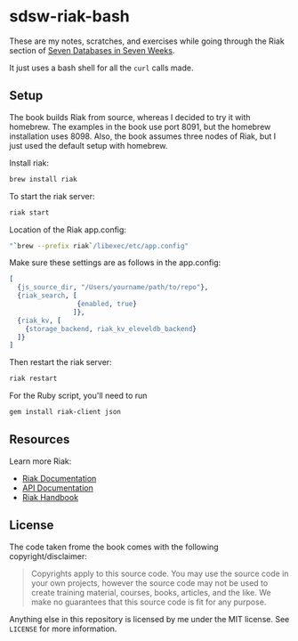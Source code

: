 # sdsw-riak-bash

These are my notes, scratches, and exercises while going through the Riak section of [Seven Databases in Seven Weeks](http://pragprog.com/book/rwdata/seven-databases-in-seven-weeks).

It just uses a bash shell for all the `curl` calls made.

## Setup

The book builds Riak from source, whereas I decided to try it with homebrew. The examples in the book use port 8091, but the homebrew installation uses 8098. Also, the book assumes three nodes of Riak, but I just used the default setup with homebrew.

Install riak:

```bash
brew install riak
```

To start the riak server:

```bash
riak start
```

Location of the Riak app.config:

```bash
"`brew --prefix riak`/libexec/etc/app.config"
```

Make sure these settings are as follows in the app.config:

```erlang
[
  {js_source_dir, "/Users/yourname/path/to/repo"},
  {riak_search, [
                 {enabled, true}
                ]},
  {riak_kv, [
    {storage_backend, riak_kv_eleveldb_backend}
  ]}
]
```

Then restart the riak server:

```bash
riak restart
```

For the Ruby script, you'll need to run

```bash
gem install riak-client json
```

## Resources

Learn more Riak:

* [Riak Documentation](http://wiki.basho.com/)
* [API Documentation](http://wiki.basho.com/HTTP-API.html)
* [Riak Handbook](http://riakhandbook.com/)

## License

The code taken frome the book comes with the following copyright/disclaimer:

> Copyrights apply to this source code. You may use the source code in your own projects, however the source code may not be used to create training material, courses, books, articles, and the like. We make no guarantees that this source code is fit for any purpose.

Anything else in this repository is licensed by me under the MIT license. See `LICENSE` for more information.
